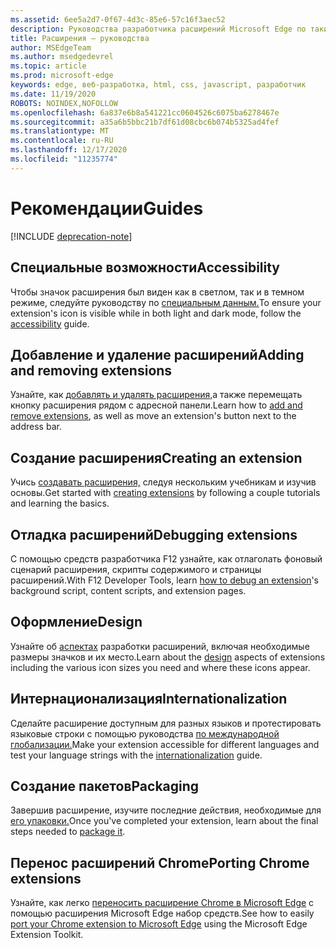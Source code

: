 ```yaml
---
ms.assetid: 6ee5a2d7-0f67-4d3c-85e6-57c16f3aec52
description: Руководства разработчика расширений Microsoft Edge по таким темам, как перенос расширений Chrome в Microsoft Edge и расширения отладки.
title: Расширения — руководства
author: MSEdgeTeam
ms.author: msedgedevrel
ms.topic: article
ms.prod: microsoft-edge
keywords: edge, веб-разработка, html, css, javascript, разработчик
ms.date: 11/19/2020
ROBOTS: NOINDEX,NOFOLLOW
ms.openlocfilehash: 6a837e6b8a541221cc0604526c6075ba6278467e
ms.sourcegitcommit: a35a6b5bbc21b7df61d08cbc6b074b5325ad4fef
ms.translationtype: MT
ms.contentlocale: ru-RU
ms.lasthandoff: 12/17/2020
ms.locfileid: "11235774"
---
```

# <span data-ttu-id="4be3a-104">Рекомендации</span><span class="sxs-lookup"><span data-stu-id="4be3a-104">Guides</span></span>  

[!INCLUDE [deprecation-note](includes/deprecation-note.md)]  

## <span data-ttu-id="4be3a-105">Специальные возможности</span><span class="sxs-lookup"><span data-stu-id="4be3a-105">Accessibility</span></span>
<span data-ttu-id="4be3a-106">Чтобы значок расширения был виден как в светлом, так и в темном режиме, следуйте руководству по [специальным данным.](./guides/accessibility.md)</span><span class="sxs-lookup"><span data-stu-id="4be3a-106">To ensure your extension's icon is visible while in both light and dark mode, follow the [accessibility](./guides/accessibility.md) guide.</span></span>

## <span data-ttu-id="4be3a-107">Добавление и удаление расширений</span><span class="sxs-lookup"><span data-stu-id="4be3a-107">Adding and removing extensions</span></span>
<span data-ttu-id="4be3a-108">Узнайте, как [добавлять и удалять расширения,](./guides/adding-and-removing-extensions.md)а также перемещать кнопку расширения рядом с адресной панели.</span><span class="sxs-lookup"><span data-stu-id="4be3a-108">Learn how to [add and remove extensions](./guides/adding-and-removing-extensions.md), as well as move an extension's button next to the address bar.</span></span>

## <span data-ttu-id="4be3a-109">Создание расширения</span><span class="sxs-lookup"><span data-stu-id="4be3a-109">Creating an extension</span></span>
<span data-ttu-id="4be3a-110">Учись [создавать расширения,](./guides/creating-an-extension.md) следуя нескольким учебникам и изучив основы.</span><span class="sxs-lookup"><span data-stu-id="4be3a-110">Get started with [creating extensions](./guides/creating-an-extension.md) by following a couple tutorials and learning the basics.</span></span>

## <span data-ttu-id="4be3a-111">Отладка расширений</span><span class="sxs-lookup"><span data-stu-id="4be3a-111">Debugging extensions</span></span>
<span data-ttu-id="4be3a-112">С помощью средств разработчика [](./guides/debugging-extensions.md)F12 узнайте, как отлаголать фоновый сценарий расширения, скрипты содержимого и страницы расширений.</span><span class="sxs-lookup"><span data-stu-id="4be3a-112">With F12 Developer Tools, learn [how to debug an extension](./guides/debugging-extensions.md)'s background script, content scripts, and extension pages.</span></span>

## <span data-ttu-id="4be3a-113">Оформление</span><span class="sxs-lookup"><span data-stu-id="4be3a-113">Design</span></span>
<span data-ttu-id="4be3a-114">Узнайте об [аспектах](./guides/design.md) разработки расширений, включая необходимые размеры значков и их место.</span><span class="sxs-lookup"><span data-stu-id="4be3a-114">Learn about the [design](./guides/design.md) aspects of extensions including the various icon sizes you need and where these icons appear.</span></span>

## <span data-ttu-id="4be3a-115">Интернационализация</span><span class="sxs-lookup"><span data-stu-id="4be3a-115">Internationalization</span></span>
<span data-ttu-id="4be3a-116">Сделайте расширение доступным для разных языков и протестировать языковые строки с помощью руководства [по международной глобализации.](./guides/internationalization.md)</span><span class="sxs-lookup"><span data-stu-id="4be3a-116">Make your extension accessible for different languages and test your language strings with the [internationalization](./guides/internationalization.md) guide.</span></span>

## <span data-ttu-id="4be3a-117">Создание пакетов</span><span class="sxs-lookup"><span data-stu-id="4be3a-117">Packaging</span></span>
<span data-ttu-id="4be3a-118">Завершив расширение, изучите последние действия, необходимые для [его упаковки.](./guides/packaging.md)</span><span class="sxs-lookup"><span data-stu-id="4be3a-118">Once you've completed your extension, learn about the final steps needed to [package it](./guides/packaging.md).</span></span>

## <span data-ttu-id="4be3a-119">Перенос расширений Chrome</span><span class="sxs-lookup"><span data-stu-id="4be3a-119">Porting Chrome extensions</span></span>
<span data-ttu-id="4be3a-120">Узнайте, как легко [переносить расширение Chrome в Microsoft Edge](./guides/porting-Chrome-extensions.md) с помощью расширения Microsoft Edge набор средств.</span><span class="sxs-lookup"><span data-stu-id="4be3a-120">See how to easily [port your Chrome extension to Microsoft Edge](./guides/porting-Chrome-extensions.md) using the Microsoft Edge Extension Toolkit.</span></span>
